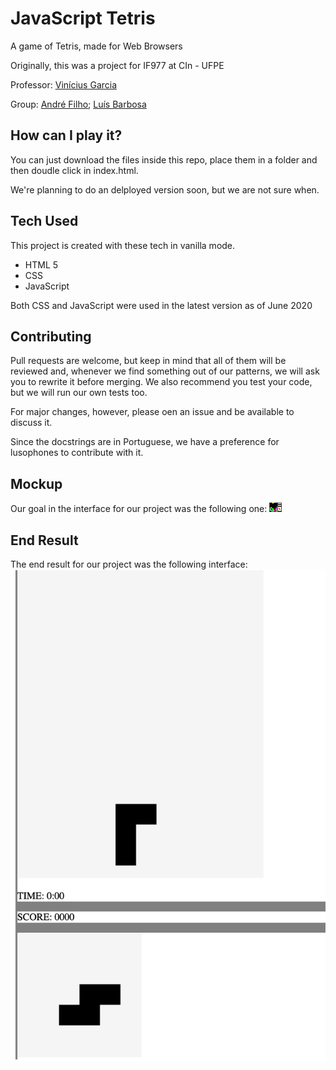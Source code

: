 # JavaScript Tetris

A game of Tetris, made for Web Browsers

Originally, this was a project for IF977 at CIn - UFPE

Professor: [Vinícius Garcia](https://viniciusgarcia.me)

Group: [André Filho](https://github.com/mrdedede); [Luís Barbosa](https://github.com/LuisBarbosa99)

## How can I play it?

You can just download the files inside this repo, place them in a folder and then doudle click in index.html.

We're planning to do an delployed version soon, but we are not sure when.

## Tech Used
This project is created with these tech in vanilla mode.

* HTML 5
* CSS
* JavaScript

Both CSS and JavaScript were used in the latest version as of June 2020

## Contributing

Pull requests are welcome, but keep in mind that all of them will be reviewed and, whenever we find something out of our patterns, we will ask you to rewrite it before merging. We also recommend you test your code, but we will run our own tests too.

For major changes, however, please oen an issue and be available to discuss it.

Since the docstrings are in Portuguese, we have a preference for lusophones to contribute with it.

## Mockup

Our goal in the interface for our project was the following one:
![mockup](https://github.com/mrdedede/Tetris/blob/master/mockup.png)

## End Result

The end result for our project was the following interface:
![screencapture](https://github.com/mrdedede/Tetris/blob/master/screencapture.png)

